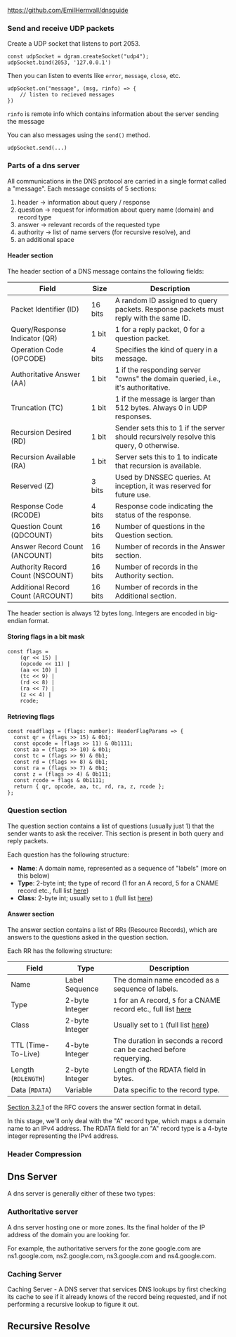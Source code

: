 https://github.com/EmilHernvall/dnsguide
### Send and receive UDP packets

Create a UDP socket that listens to port 2053.

```
const udpSocket = dgram.createSocket("udp4");
udpSocket.bind(2053, '127.0.0.1')
```

Then you can listen to events like `error`, `message`, `close`, etc.

```
udpSocket.on("message", (msg, rinfo) => {
	// listen to recieved messages
})
```

`rinfo` is remote info which contains information about the server sending the message

You can also messages using the `send()` method.

```
udpSocket.send(...)
```

### Parts of a dns server

All communications in the DNS protocol are carried in a single format called a "message". Each message consists of 5 sections: 
1. header -> information about query / response
2. question -> request for information about query name (domain) and record type
3. answer -> relevant records of the requested type
5. authority -> list of name servers (for recursive resolve), and
6. an additional space

#### Header section

The header section of a DNS message contains the following fields:

|Field|Size|Description|
|---|---|---|
|Packet Identifier (ID)|16 bits|A random ID assigned to query packets. Response packets must reply with the same ID. <br> |
|Query/Response Indicator (QR)|1 bit|1 for a reply packet, 0 for a question packet.  <br> |
|Operation Code (OPCODE)|4 bits|Specifies the kind of query in a message.  <br> |
|Authoritative Answer (AA)|1 bit|1 if the responding server "owns" the domain queried, i.e., it's authoritative.  <br> |
|Truncation (TC)|1 bit|1 if the message is larger than 512 bytes. Always 0 in UDP responses.  <br> |
|Recursion Desired (RD)|1 bit|Sender sets this to 1 if the server should recursively resolve this query, 0 otherwise.  <br> |
|Recursion Available (RA)|1 bit|Server sets this to 1 to indicate that recursion is available.  <br> |
|Reserved (Z)|3 bits|Used by DNSSEC queries. At inception, it was reserved for future use.  <br> |
|Response Code (RCODE)|4 bits|Response code indicating the status of the response.  <br> |
|Question Count (QDCOUNT)|16 bits|Number of questions in the Question section.  <br> |
|Answer Record Count (ANCOUNT)|16 bits|Number of records in the Answer section.  <br> |
|Authority Record Count (NSCOUNT)|16 bits|Number of records in the Authority section.  <br> |
|Additional Record Count (ARCOUNT)|16 bits|Number of records in the Additional section.  <br> |
The header section is always 12 bytes long. Integers are encoded in big-endian format.

#### Storing flags in a bit mask

```
const flags = 
	(qr << 15) | 
	(opcode << 11) |
	(aa << 10) |
	(tc << 9) |
	(rd << 8) |
	(ra << 7) |
	(z << 4) |
	rcode;
```

#### Retrieving flags

```
const readflags = (flags: number): HeaderFlagParams => {
  const qr = (flags >> 15) & 0b1;
  const opcode = (flags >> 11) & 0b1111;
  const aa = (flags >> 10) & 0b1;
  const tc = (flags >> 9) & 0b1;
  const rd = (flags >> 8) & 0b1;
  const ra = (flags >> 7) & 0b1;
  const z = (flags >> 4) & 0b111;
  const rcode = flags & 0b1111;
  return { qr, opcode, aa, tc, rd, ra, z, rcode };
};
```

### Question section

The question section contains a list of questions (usually just 1) that the sender wants to ask the receiver. This section is present in both query and reply packets.

Each question has the following structure:

- **Name**: A domain name, represented as a sequence of "labels" (more on this below)
- **Type**: 2-byte int; the type of record (1 for an A record, 5 for a CNAME record etc., full list [here](https://www.rfc-editor.org/rfc/rfc1035#section-3.2.2))
- **Class**: 2-byte int; usually set to `1` (full list [here](https://www.rfc-editor.org/rfc/rfc1035#section-3.2.4))

#### Answer section

The answer section contains a list of RRs (Resource Records), which are answers to the questions asked in the question section.

Each RR has the following structure:

|Field|Type|Description|
|---|---|---|
|Name|Label Sequence|The domain name encoded as a sequence of labels.|
|Type|2-byte Integer|`1` for an A record, `5` for a CNAME record etc., full list [here](https://www.rfc-editor.org/rfc/rfc1035#section-3.2.2)|
|Class|2-byte Integer|Usually set to `1` (full list [here](https://www.rfc-editor.org/rfc/rfc1035#section-3.2.4))|
|TTL (Time-To-Live)|4-byte Integer|The duration in seconds a record can be cached before requerying.|
|Length (`RDLENGTH`)|2-byte Integer|Length of the RDATA field in bytes.|
|Data (`RDATA`)|Variable|Data specific to the record type.|

[Section 3.2.1](https://www.rfc-editor.org/rfc/rfc1035#section-3.2.1) of the RFC covers the answer section format in detail.

In this stage, we'll only deal with the "A" record type, which maps a domain name to an IPv4 address. The RDATA field for an "A" record type is a 4-byte integer representing the IPv4 address.

### Header Compression

## Dns Server
A dns server is generally either of these two types:

### Authoritative server
A dns server hosting one or more zones. Its the final holder of the IP address of the domain you are looking for.

For example, the authoritative servers for the zone google.com are ns1.google.com, ns2.google.com, ns3.google.com and ns4.google.com.

### Caching Server
Caching Server - A DNS server that services DNS lookups by first checking its cache to see if it already knows of the record being requested, and if not performing a recursive lookup to figure it out.


## Recursive Resolve

